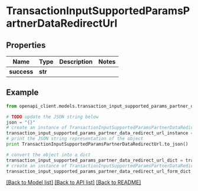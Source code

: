 # TransactionInputSupportedParamsPartnerDataRedirectUrl


## Properties
Name | Type | Description | Notes
------------ | ------------- | ------------- | -------------
**success** | **str** |  | 

## Example

```python
from openapi_client.models.transaction_input_supported_params_partner_data_redirect_url import TransactionInputSupportedParamsPartnerDataRedirectUrl

# TODO update the JSON string below
json = "{}"
# create an instance of TransactionInputSupportedParamsPartnerDataRedirectUrl from a JSON string
transaction_input_supported_params_partner_data_redirect_url_instance = TransactionInputSupportedParamsPartnerDataRedirectUrl.from_json(json)
# print the JSON string representation of the object
print TransactionInputSupportedParamsPartnerDataRedirectUrl.to_json()

# convert the object into a dict
transaction_input_supported_params_partner_data_redirect_url_dict = transaction_input_supported_params_partner_data_redirect_url_instance.to_dict()
# create an instance of TransactionInputSupportedParamsPartnerDataRedirectUrl from a dict
transaction_input_supported_params_partner_data_redirect_url_form_dict = transaction_input_supported_params_partner_data_redirect_url.from_dict(transaction_input_supported_params_partner_data_redirect_url_dict)
```
[[Back to Model list]](../README.md#documentation-for-models) [[Back to API list]](../README.md#documentation-for-api-endpoints) [[Back to README]](../README.md)


